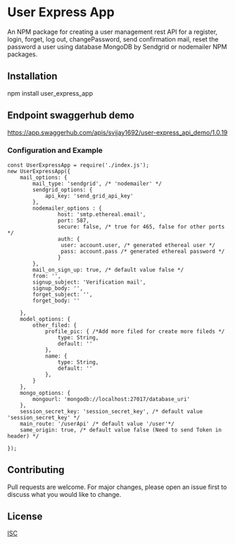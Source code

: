 # User Express App

An NPM package for creating a user management rest API for a register, login, forget, log out, changePassword, send confirmation mail, reset the password a user using database MongoDB by Sendgrid or nodemailer NPM packages.
 
## Installation

npm install user_express_app


## Endpoint swaggerhub demo
https://app.swaggerhub.com/apis/svijay1692/user-express_api_demo/1.0.19


### Configuration and Example
```
const UserExpressApp = require('./index.js');
new UserExpressApp({
    mail_options: {
        mail_type: 'sendgrid', /* 'nodemailer' */
        sendgrid_options: {
            api_key: 'send_grid_api_key'
        },
        nodemailer_options : {
                host: 'smtp.ethereal.email',
                port: 587,
                secure: false, /* true for 465, false for other ports */
                auth: {
                 user: account.user, /* generated ethereal user */
                 pass: account.pass /* generated ethereal password */
                }
        },
        mail_on_sign_up: true, /* default value false */
        from: '',
        signup_subject: 'Verification mail',
        signup_body: '',
        forget_subject: '',
        forget_body: ''
        
    },
    model_options: {
        other_filed: {
            profile_pic: { /*Add more filed for create more fileds */
                type: String,
                default: ''
            },
            name: {
                type: String,
                default: ''
            },
        }
    },
    mongo_options: {
        mongourl: 'mongodb://localhost:27017/database_uri'
    },
    session_secret_key: 'session_secret_key', /* default value 'session_secret_key' */
    main_route: '/userApi' /* default value '/user'*/
    same_origin: true, /* default value false (Need to send Token in header) */

});
```


## Contributing
Pull requests are welcome. For major changes, please open an issue first to discuss what you would like to change.


## License
[ISC](https://libraries.io/licenses/ISC)
